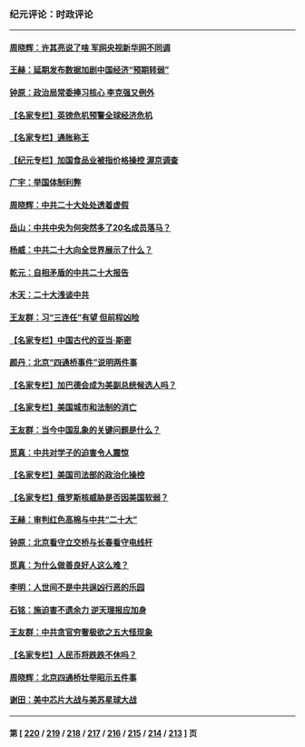 ### 纪元评论：时政评论
---
#### [周晓辉：许其亮说了啥 军网央视新华网不同调](../../pages/nsc1025/n13848153.md) 
#### [王赫：延期发布数据加剧中国经济“预期转弱”](../../pages/nsc1025/n13847749.md) 
#### [钟原：政治局常委捧习核心 李克强又例外](../../pages/nsc1025/n13847568.md) 
#### [【名家专栏】英镑危机预警全球经济危机](../../pages/nsc1025/n13846915.md) 
#### [【名家专栏】通胀称王](../../pages/nsc1025/n13847285.md) 
#### [【纪元专栏】加国食品业被指价格操控 渥京调查](../../pages/nsc1025/n13847395.md) 
#### [广宇：举国体制利弊](../../pages/nsc1025/n13847423.md) 
#### [周晓辉：中共二十大处处透着虚假](../../pages/nsc1025/n13847031.md) 
#### [岳山：中共中央为何突然多了20名成员落马？](../../pages/nsc1025/n13847329.md) 
#### [杨威：中共二十大向全世界展示了什么？](../../pages/nsc1025/n13846948.md) 
#### [乾元：自相矛盾的中共二十大报告](../../pages/nsc1025/n13846704.md) 
#### [木天：二十大浅谈中共](../../pages/nsc1025/n13846865.md) 
#### [王友群：习“三连任”有望 但前程凶险](../../pages/nsc1025/n13846785.md) 
#### [【名家专栏】中国古代的亚当‧斯密](../../pages/nsc1025/n13846608.md) 
#### [颜丹：北京“四通桥事件”说明两件事](../../pages/nsc1025/n13846521.md) 
#### [【名家专栏】加巴德会成为美副总统候选人吗？](../../pages/nsc1025/n13846619.md) 
#### [【名家专栏】美国城市和法制的消亡](../../pages/nsc1025/n13846134.md) 
#### [王友群：当今中国乱象的关键问题是什么？](../../pages/nsc1025/n13846313.md) 
#### [觅真：中共对学子的迫害令人震惊](../../pages/nsc1025/n13846308.md) 
#### [【名家专栏】美国司法部的政治化操控](../../pages/nsc1025/n13845393.md) 
#### [【名家专栏】俄罗斯核威胁是否因美国软弱？](../../pages/nsc1025/n13846122.md) 
#### [王赫：审判红色高棉与中共“二十大”](../../pages/nsc1025/n13845836.md) 
#### [钟原：北京看守立交桥与长春看守电线杆](../../pages/nsc1025/n13845913.md) 
#### [觅真：为什么做善良好人这么难？](../../pages/nsc1025/n13845924.md) 
#### [李明：人世间不是中共逞凶行恶的乐园](../../pages/nsc1025/n13845904.md) 
#### [石铭：施迫害不遗余力 逆天理报应加身](../../pages/nsc1025/n13845618.md) 
#### [王友群：中共贪官穷奢极欲之五大怪现象](../../pages/nsc1025/n13845720.md) 
#### [【名家专栏】人民币将跌跌不休吗？](../../pages/nsc1025/n13845412.md) 
#### [周晓辉：北京四通桥壮举昭示五件事](../../pages/nsc1025/n13845583.md) 
#### [谢田：美中芯片大战与美苏星球大战](../../pages/nsc1025/n13845198.md) 

---
#### 第 [ [220](./220.md) / [219](./219.md) / [218](./218.md) / [217](./217.md) / [216](./216.md) / [215](./215.md) / [214](./214.md) / [213](./213.md) ] 页
